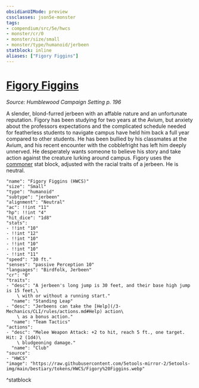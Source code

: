 ```yaml
---
obsidianUIMode: preview
cssclasses: json5e-monster
tags:
- compendium/src/5e/hwcs
- monster/cr/0
- monster/size/small
- monster/type/humanoid/jerbeen
statblock: inline
aliases: ["Figory Figgins"]
---
```

# [Figory Figgins](3-Mechanics/CLI/bestiary/npc/figory-figgins-hwcs.md)
*Source: Humblewood Campaign Setting p. 196*  

A slender, blond-furred jerbeen with an affable nature and an unfortunate reputation. Figory has been studying for two years at the Avium, but anxiety about the professors expectations and the complicated schedule needed for featherless students to navigate campus have held him back a full year compared to other students. He has been bullied by his classmates at the Avium, and his recent encounter with the cobblefright has left him deeply unnerved. He desperately wants someone to believe his story and take action against the creature lurking around campus. Figory uses the [commoner](/3-Mechanics/CLI/bestiary/humanoid/commoner.md) stat block, adjusted with the racial traits of a jerbeen. He is neutral.

```statblock
"name": "Figory Figgins (HWCS)"
"size": "Small"
"type": "humanoid"
"subtype": "jerbeen"
"alignment": "Neutral"
"ac": !!int "11"
"hp": !!int "4"
"hit_dice": "1d8"
"stats":
- !!int "10"
- !!int "12"
- !!int "10"
- !!int "10"
- !!int "10"
- !!int "11"
"speed": "30 ft."
"senses": "passive Perception 10"
"languages": "Birdfolk, Jerbeen"
"cr": "0"
"traits":
- "desc": "A jerbeen's long jump is 30 feet, and their base high jump is 15 feet,\
    \ with or without a running start."
  "name": "Standing Leap"
- "desc": "Jerbeens can take the [Help](/3-Mechanics/CLI/rules/actions.md#Help) action\
    \ as a bonus action."
  "name": "Team Tactics"
"actions":
- "desc": "Melee Weapon Attack: +2 to hit, reach 5 ft., one target. Hit: 2 (1d4)\
    \ bludgeoning damage."
  "name": "Club"
"source":
- "HWCS"
"image": "https://raw.githubusercontent.com/5etools-mirror-2/5etools-img/main/bestiary/tokens/HWCS/Figory%20Figgins.webp"
```
^statblock